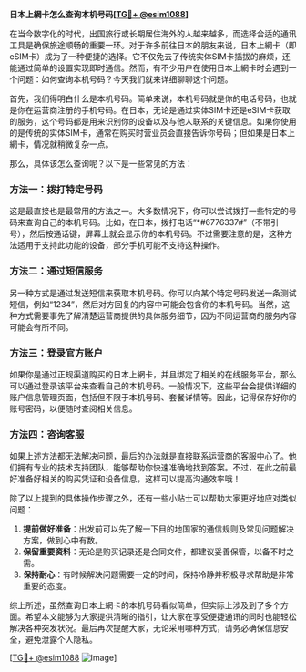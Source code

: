 **日本上網卡怎么查询本机号码[[TG💪+ @esim1088](https://t.me/s/esim1088)]**

在当今数字化的时代，出国旅行或长期居住海外的人越来越多，而选择合适的通讯工具是确保旅途顺畅的重要一环。对于许多前往日本的朋友来说，日本上網卡（即eSIM卡）成为了一种便捷的选择。它不仅免去了传统实体SIM卡插拔的麻烦，还能通过简单的设置实现即时通信。然而，有不少用户在使用日本上網卡时会遇到一个问题：如何查询本机号码？今天我们就来详细聊聊这个问题。

首先，我们得明白什么是本机号码。简单来说，本机号码就是你的电话号码，也就是你在运营商注册的手机号码。在日本，无论是通过实体SIM卡还是eSIM卡获取的服务，这个号码都是用来识别你的设备以及与他人联系的关键信息。如果你使用的是传统的实体SIM卡，通常在购买时营业员会直接告诉你号码；但如果是日本上網卡，情况就稍微复杂一点。

那么，具体该怎么查询呢？以下是一些常见的方法：

### 方法一：拨打特定号码

这是最直接也是最常用的方法之一。大多数情况下，你可以尝试拨打一些特定的号码来查询自己的本机号码。比如，在日本，拨打电话“*#6776337#”（不带引号），然后按通话键，屏幕上就会显示你的本机号码。不过需要注意的是，这种方法适用于支持此功能的设备，部分手机可能不支持这种操作。

### 方法二：通过短信服务

另一种方式是通过发送短信来获取本机号码。你可以向某个特定号码发送一条测试短信，例如“1234”，然后对方回复的内容中可能会包含你的本机号码。当然，这种方式需要事先了解清楚运营商提供的具体服务细节，因为不同运营商的服务内容可能会有所不同。

### 方法三：登录官方账户

如果你是通过正规渠道购买的日本上網卡，并且绑定了相关的在线服务平台，那么可以通过登录该平台来查看自己的本机号码。一般情况下，这些平台会提供详细的账户信息管理页面，包括但不限于本机号码、套餐详情等。因此，记得保存好你的账号密码，以便随时查阅相关信息。

### 方法四：咨询客服

如果上述方法都无法解决问题，最后的办法就是直接联系运营商的客服中心了。他们拥有专业的技术支持团队，能够帮助你快速准确地找到答案。不过，在此之前最好准备好相关的购买凭证和设备信息，这样可以提高沟通效率哦！

除了以上提到的具体操作步骤之外，还有一些小贴士可以帮助大家更好地应对类似问题：

1. **提前做好准备**：出发前可以先了解一下目的地国家的通信规则及常见问题解决方案，做到心中有数。
2. **保留重要资料**：无论是购买记录还是合同文件，都建议妥善保管，以备不时之需。
3. **保持耐心**：有时候解决问题需要一定的时间，保持冷静并积极寻求帮助是非常重要的态度。

综上所述，虽然查询日本上網卡的本机号码看似简单，但实际上涉及到了多个方面。希望本文能够为大家提供清晰的指引，让大家在享受便捷通讯的同时也能轻松解决各种突发状况。最后再次提醒大家，无论采用哪种方式，请务必确保信息安全，避免泄露个人隐私。

[[TG💪+ @esim1088](https://t.me/s/esim1088) ![Image](https://i.postimg.cc/4NQfJmqS/Snipaste-2025-05-13-00-14-12.png)]
